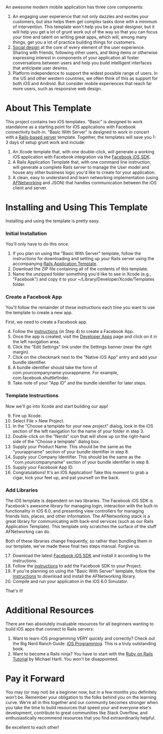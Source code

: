 An awesome modern mobile application has three core components:

1. An engaging user experience that not only dazzles and excites your customers, but also helps them get complex tasks done with a minimum of intervention. This template won't help you be a great designer, but it will help you get a lot of grunt work out of the way so that you can focus your time and talent on writing great apps, which will, among many things, get you a lot of practice building things for customers.
2. [Social design](https://developers.facebook.com/socialdesign/) at the core of every element of the user experience. Sharing with friends, following other users, and liking items or otherwise expressing interest in components of your application all foster conversations between users and help you build intelligent interfaces that anticipate user desires.
3. Platform independence to support the widest possible range of users. In the US and other western countries, we often think of this as support for both iOS and Android. But consider mobile experiences that reach far more users, such as responsive web design.

# About This Template #
This project contains two iOS templates. "Basic" is designed to work standalone as a starting point for iOS applications with Facebook connectivity built-in. "Basic With Server" is designed to work in concert with a [Rails-based server](http://github.com/CoolAssPuppy/Rails_template) template. Together, the templates will save you 1-3 days of setup grunt work and include:

1. An Xcode template that, with one double-click, will generate a working iOS application with Facebook integration via the [Facebook iOS SDK](http://developers.facebook.com).
2. A Rails Application Template that, with one command line instruction, will generate a complete Rails server to manage the User model and house any other business logic you'd like to create for your application.
3. A clean, easy to understand and learn networking implementation (using [AFNetworking](https://github.com/AFNetworking/AFNetworking/wiki/Getting-Started-with-AFNetworking) and JSON) that handles communication between the iOS client and server.

# Installing and Using This Template #
Installing and using the template is pretty easy.

### Initial Installation ###
You'll only have to do this once.

1. If you plan on using the "Basic With Server" template, follow the instructions for downloading and setting up your Rails server using the accompanying [Rails Application Template](http://github.com/CoolAssPuppy/Rails_template).
2. Download the ZIP file containing all of the contents of this template.
3. Name the unzipped folder something you'd like to see in Xcode (e.g., "Facebook") and copy it to your ~/Library/Developer/Xcode/Templates folder.

### Create a Facebook App ###
You'll follow the remainder of these instructions each time you want to use the template to create a new app.

First, we need to create a Facebook app.

4. Follow the [instructions](https://developers.facebook.com/docs/getting-started/facebook-sdk-for-ios/3.1/) (in Step 4) to create a Facebook App.
5. Once the app is created, visit the [Developer Apps](https://developers.facebook.com/apps) page and click on it in the left navigation area.
6. Click the "Edit Settings" link under the Settings banner (near the right margin).
7. Click on the checkmark next to the "Native iOS App" entry and add your bundle identifier.
8. A bundle identifier should take the form of com.yourcompanyname.yourappname. For example, com.facebook.shuttlefinder.
9. Take note of your "App ID" and the bundle identifier for later steps.

### Template Instructions ###
Now we'll go into Xcode and start building our app!

9. Fire up Xcode.
10. Select File > New Project.
11. In the "Choose a template for your new project" dialog, look in the iOS section of the left navigation for the name of your folder in step 3.
12. Double-click on the "Nerds" icon that will show up on the right-hand side of the "Choose a template" dialog box.
13. Supply your Product Name. This should be the same as the "yourappname" section of your bundle identifier in step 8.
14. Supply your Company Identifier. This should be the same as the "com.yourcompanyname" section of your bundle identifier in step 8.
15. Supply your Facebook App ID.
16. Congratulations! It's an IOS Application! Take this moment to grab a cigar, kick your feet up, and pat yourself on the back.

### Add Libraries ###
The iOS template is dependent on two libraries. The Facebook iOS SDK is Facebook's awesome library for managing login, interaction with the built-in functionality in iOS 6.0, and presenting view controllers for managing friends lists, places, and other information. The AFNetworking stack is a great library for communicating with back-end services (such as our Rails Application Template). This template only scratches the surface of the stuff AFNetworking can do.

Both of these libraries change frequently, so rather than bundling them in our template, we've made these final two steps manual. Forgive us.

17. Download the latest [Facebook iOS SDK](http://developers.facebook.com/ios) and install it according to the instructions.
18. Follow the [instructions](https://developers.facebook.com/docs/getting-started/facebook-sdk-for-ios/3.1/) to add the Facebook SDK to your Project.
19. If you're planning on using the "Basic With Server" template, follow the [instructions](https://github.com/AFNetworking/AFNetworking/wiki/Getting-Started-with-AFNetworking) to download and install the AFNetworking library.
20. Compile and run your application in the iOS 6.0 Simulator.

That's it!

# Additional Resources #
There are two absolutely invaluable resources for all beginners wanting to build iOS apps that connect to Rails servers:

1. Want to learn iOS programming VERY quickly and correctly? Check out the Big Nerd Ranch Guide: [iOS Programming](http://www.amazon.com/iOS-Programming-Edition-Guides-ebook/dp/B007OWBAB0/ref=kinw_dp_ke). This is a truly outstanding book.
2. Want to become a Rails ninja? You have to start with the [Ruby on Rails Tutorial](http://ruby.railstutorial.org) by Michael Hartl. You won't be disappointed.

# Pay it Forward #
You may (or may not) be a beginner now, but in a few months you definitely won't be. Remember your obligation to the folks behind you on the learning curve. We're all in this together and our community becomes stronger when you take the time to build resources that speed your and everyone else's development, contribute to great communities like Stack Overflow, and enthusiastically recommend resources that you find extraordinarily helpful.

Be excellent to each other!